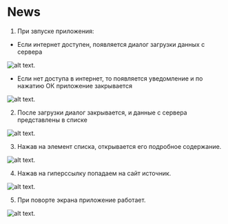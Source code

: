 # News
1. При звпуске приложения:
  + Если интернет доступен, появляется диалог загрузки данных с сервера
  
![alt text](https://github.com/zheka1994/News/blob/master/User%20Guide/One.png).
  
  + Если нет доступа в интернет, то появляется уведомление и по нажатию ОК приложение закрывается
  
![alt text](https://github.com/zheka1994/News/blob/master/User%20Guide/Three.PNG).
  
2. После загрузки диалог закрывается, и данные с сервера представлены в списке
  
  ![alt text](https://github.com/zheka1994/News/blob/master/User%20Guide/Two.PNG).
  
3. Нажав на элемент списка, открывается его подробное содержание.

  ![alt text](https://github.com/zheka1994/News/blob/master/User%20Guide/Four.PNG).
  
4. Нажав на гиперссылку попадаем на сайт источник.

  ![alt text](https://github.com/zheka1994/News/blob/master/User%20Guide/Five.PNG).
  
5. При поворте экрана приложение работает.

  ![alt text](https://github.com/zheka1994/News/blob/master/User%20Guide/Six.PNG).
